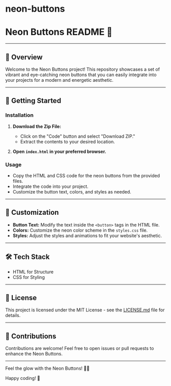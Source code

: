 # neon-buttons

# Neon Buttons README 🚀

---

## 🌟 Overview

Welcome to the Neon Buttons project! This repository showcases a set of vibrant and eye-catching neon buttons that you can easily integrate into your projects for a modern and energetic aesthetic.

---

## 🚀 Getting Started

### Installation

1. **Download the Zip File:**
   - Click on the "Code" button and select "Download ZIP."
   - Extract the contents to your desired location.

2. **Open `index.html` in your preferred browser.**

### Usage

- Copy the HTML and CSS code for the neon buttons from the provided files.
- Integrate the code into your project.
- Customize the button text, colors, and styles as needed.

---

## 🎨 Customization

- **Button Text:** Modify the text inside the `<button>` tags in the HTML file.
- **Colors:** Customize the neon color scheme in the `styles.css` file.
- **Styles:** Adjust the styles and animations to fit your website's aesthetic.

---

## 🛠️ Tech Stack

- HTML for Structure
- CSS for Styling

---

## 📄 License

This project is licensed under the MIT License - see the [LICENSE.md](LICENSE.md) file for details.

---

## 🤝 Contributions

Contributions are welcome! Feel free to open issues or pull requests to enhance the Neon Buttons.

---

Feel the glow with the Neon Buttons! 🚀💡

Happy coding! 🌟
